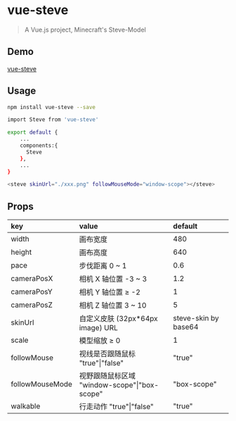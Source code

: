 # vue-steve

> A Vue.js project, Minecraft's Steve-Model

## Demo

[vue-steve](http://volibearcat.top:4000)

## Usage

``` bash
npm install vue-steve --save

import Steve from 'vue-steve'

export default {
    ...
    components:{
      Steve
    },
    ...
}

<steve skinUrl="./xxx.png" followMouseMode="window-scope"></steve>
```

## Props

| key             | value                                             | default                |
| :-------------- | :------------------------------------------------ | :--------------------- |
| width           | 画布宽度                                          | 480                    |
| height          | 画布高度                                          | 640                    |
| pace            | 步伐距离 0 ~ 1                                    | 0.6                    |
| cameraPosX      | 相机 X 轴位置 -3 ~ 3                              | 1.2                    |
| cameraPosY      | 相机 Y 轴位置 ≥ -2                                | 1                      |
| cameraPosZ      | 相机 Z 轴位置 3 ~ 10                              | 5                      |
| skinUrl         | 自定义皮肤 (32px*64px image) URL                  | steve-skin by base64   |
| scale           | 模型缩放 ≥ 0                                      | 1                      |
| followMouse     | 视线是否跟随鼠标 "true"\|"false"                   | "true"                 |
| followMouseMode | 视野跟随鼠标区域 <br> "window-scope"\|"box-scope"  | "box-scope"            |
| walkable        | 行走动作 "true"\|"false"                          | "true"                 |

